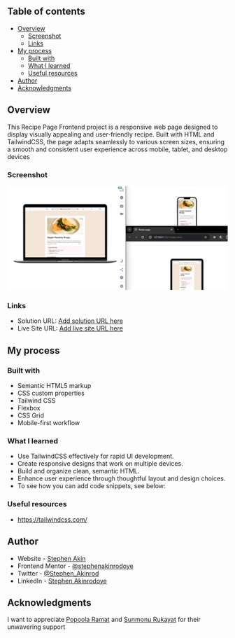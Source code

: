 ## Table of contents

- [Overview](#overview)
  - [Screenshot](#screenshot)
  - [Links](#links)
- [My process](#my-process)
  - [Built with](#built-with)
  - [What I learned](#what-i-learned)
  - [Useful resources](#useful-resources)
- [Author](#author)
- [Acknowledgments](#acknowledgments)

## Overview
This Recipe Page Frontend project is a responsive web page designed to display visually appealing and user-friendly recipe. Built with HTML and TailwindCSS, the page adapts seamlessly to various screen sizes, ensuring a smooth and consistent user experience across mobile, tablet, and desktop devices

### Screenshot

![](./images/screenshot-recipe-page.png)

### Links

- Solution URL: [Add solution URL here](https://your-solution-url.com)
- Live Site URL: [Add live site URL here](https://your-live-site-url.com)

## My process

### Built with

- Semantic HTML5 markup
- CSS custom properties
- Tailwind CSS
- Flexbox
- CSS Grid
- Mobile-first workflow

### What I learned

- Use TailwindCSS effectively for rapid UI development.
- Create responsive designs that work on multiple devices.
- Build and organize clean, semantic HTML.
- Enhance user experience through thoughtful layout and design choices.
- To see how you can add code snippets, see below:

### Useful resources

- https://tailwindcss.com/

## Author

- Website - [Stephen Akin](https://stephenakinrodoye-dev.vercel.app/)
- Frontend Mentor - [@stephenakinrodoye](https://www.frontendmentor.io/profile/stephenakinrodoye)
- Twitter - [@Stephen_Akinrod](https://x.com/Stephen_Akinrod)
- LinkedIn - [Stephen Akinrodoye](https://www.linkedin.com/in/stephen-akinrodoye/)

## Acknowledgments

I want to appreciate [Popoola Ramat](https://github.com/Rampop01) and [Sunmonu Rukayat](https://github.com/RUKKY76) for their unwavering support
